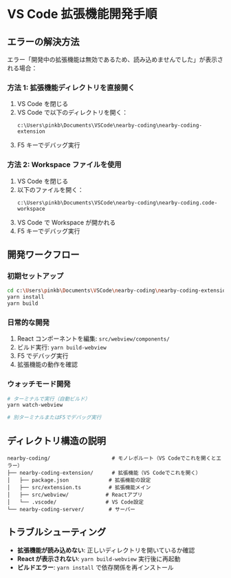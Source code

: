 # VS Code 拡張機能開発手順

## エラーの解決方法

エラー「開発中の拡張機能は無効であるため、読み込めませんでした」が表示される場合：

### 方法 1: 拡張機能ディレクトリを直接開く

1. VS Code を閉じる
2. VS Code で以下のディレクトリを開く：
   ```
   c:\Users\pinkb\Documents\VSCode\nearby-coding\nearby-coding-extension
   ```
3. F5 キーでデバッグ実行

### 方法 2: Workspace ファイルを使用

1. VS Code を閉じる
2. 以下のファイルを開く：
   ```
   c:\Users\pinkb\Documents\VSCode\nearby-coding\nearby-coding.code-workspace
   ```
3. VS Code で Workspace が開かれる
4. F5 キーでデバッグ実行

## 開発ワークフロー

### 初期セットアップ

```bash
cd c:\Users\pinkb\Documents\VSCode\nearby-coding\nearby-coding-extension
yarn install
yarn build
```

### 日常的な開発

1. React コンポーネントを編集: `src/webview/components/`
2. ビルド実行: `yarn build-webview`
3. F5 でデバッグ実行
4. 拡張機能の動作を確認

### ウォッチモード開発

```bash
# ターミナルで実行（自動ビルド）
yarn watch-webview

# 別ターミナルまたはF5でデバッグ実行
```

## ディレクトリ構造の説明

```
nearby-coding/                    # モノレポルート（VS Codeでこれを開くとエラー）
├── nearby-coding-extension/      # 拡張機能（VS Codeでこれを開く）
│   ├── package.json             # 拡張機能の設定
│   ├── src/extension.ts         # 拡張機能メイン
│   ├── src/webview/            # Reactアプリ
│   └── .vscode/                # VS Code設定
└── nearby-coding-server/        # サーバー
```

## トラブルシューティング

- **拡張機能が読み込めない**: 正しいディレクトリを開いているか確認
- **React が表示されない**: `yarn build-webview` 実行後に再起動
- **ビルドエラー**: `yarn install` で依存関係を再インストール
